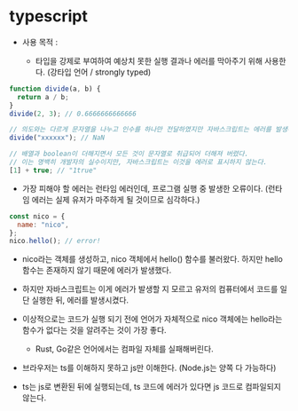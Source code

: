 # typescript

- 사용 목적 :

  - 타입을 강제로 부여하여 예상치 못한 실행 결과나 에러를 막아주기 위해 사용한다. (강타입 언어 / strongly typed)

```javascript
function divide(a, b) {
  return a / b;
}
divide(2, 3); // 0.6666666666666

// 의도와는 다르게 문자열을 나누고 인수를 하나만 전달하였지만 자바스크립트는 에러를 발생하지 않는다.
divide("xxxxxx"); // NaN

// 배열과 boolean이 더해지면서 모든 것이 문자열로 취급되어 더해져 버렸다.
// 이는 명백히 개발자의 실수이지만, 자바스크립트는 이것을 에러로 표시하지 않는다.
[1] + true; // "1true"
```

- 가장 피해야 할 에러는 런타임 에러인데, 프로그램 실행 중 발생한 오류이다. (런타임 에러는 실제 유저가 마주하게 될 것이므로 심각하다.)

```javascript
const nico = {
  name: "nico",
};
nico.hello(); // error!
```

- nico라는 객체를 생성하고, nico 객체에서 hello() 함수를 불러왔다. 하지만 hello 함수는 존재하지 않기 때문에 에러가 발생했다.

- 하지만 자바스크립트는 이게 에러가 발생할 지 모르고 유저의 컴퓨터에서 코드를 일단 실행한 뒤, 에러를 발생시켰다.

- 이상적으로는 코드가 실행 되기 전에 언어가 자체적으로 nico 객체에는 hello라는 함수가 없다는 것을 알려주는 것이 가장 좋다.

  - Rust, Go같은 언어에서는 컴파일 자체를 실패해버린다.

- 브라우저는 ts를 이해하지 못하고 js만 이해한다. (Node.js는 양쪽 다 가능하다)

- ts는 js로 변환된 뒤에 실행되는데, ts 코드에 에러가 있다면 js 코드로 컴파일되지 않는다.
